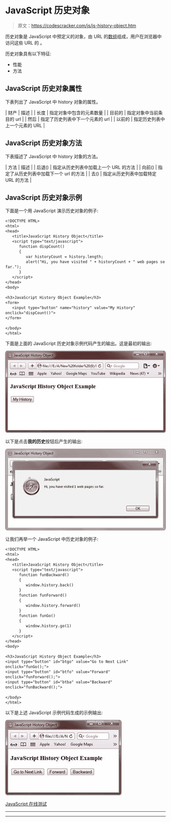 # JavaScript 历史对象

> 原文：<https://codescracker.com/js/js-history-object.htm>

历史对象是 JavaScript 中预定义的对象，由 URL 的[数组](/js/js-arrays.htm)组成，用户在浏览器中访问这些 URL 的 。

历史对象具有以下特征:

*   性能
*   方法

## JavaScript 历史对象属性

下表列出了 JavaScript 中 history 对象的属性。

| 财产 | 描述 |
| 长度 | 指定对象中包含的元素数量 |
| 目前的 | 指定对象中当前条目的 url |
| 然后 | 指定了历史列表中下一个元素的 url |
| 以前的 | 指定历史列表中上一个元素的 URL |

## JavaScript 历史对象方法

下表描述了 JavaScript 中 history 对象的方法。

| 方法 | 描述 |
| 后退() | 指定从历史列表中加载上一个 URL 的方法 |
| 向前() | 指定了从历史列表中加载下一个 url 的方法 |
| 去() | 指定从历史列表中加载特定 URL 的方法 |

## JavaScript 历史对象示例

下面是一个用 JavaScript 演示历史对象的例子:

```
<!DOCTYPE HTML>
<html>
<head>
   <title>JavaScript History Object</title>
   <script type="text/javascript">
      function dispCount()
      {
         var historyCount = history.length;
         alert("Hi, you have visited " + historyCount + " web pages so far.");
      }
   </script>
</head>
<body>

<h3>JavaScript History Object Example</h3>
<form>
   <input type="button" name="history" value="My History" onclick="dispCount()">
</form>

</body>
</html>
```

下面是上面的 JavaScript 历史对象示例代码产生的输出。这是最初的输出:

![javascript history object](img/087a3198c70ffc01939111a2b73bf0e1.png)

以下是点击**我的历史**按钮后产生的输出:

![javascript history object example](img/ef0edddd1c55787005be3cb3d5a5625c.png)

让我们再举一个 JavaScript 中历史对象的例子:

```
<!DOCTYPE HTML>
<html>
<head>
   <title>JavaScript History Object</title>
   <script type="text/javascript">
      function funBackward()
      {
         window.history.back()
      }
      function funForward()
      {
         window.history.forward()
      }
      function funGo()
      {
         window.history.go(1)
      }
   </script>
</head>
<body>

<h3>JavaScript History Object Example</h3>
<input type="button" id="btgo" value="Go to Next Link" onclick="funGo();">
<input type="button" id="btfo" value="Forward" onclick="funForward();">
<input type="button" id="btba" value="Backward" onclick="funBackward();">

</body>
</html>
```

以下是上述 JavaScript 示例代码生成的示例输出:

![javascript history example](img/5e10f1807a4ef6576fa0bd1807502135.png)

[JavaScript 在线测试](/exam/showtest.php?subid=6)

* * *

* * *